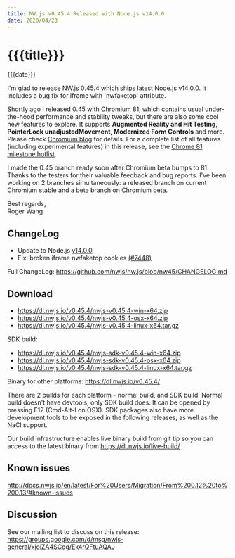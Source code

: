 ```yaml
---
title: NW.js v0.45.4 Released with Node.js v14.0.0
date: 2020/04/23
---
```

# {{{title}}}
{{{date}}}

I'm glad to release NW.js 0.45.4 which ships latest Node.js v14.0.0. It includes a bug fix for iframe with 'nwfaketop' attribute.

Shortly ago I released 0.45 with Chromium 81, which contains usual under-the-hood performance and stability tweaks, but there are also some cool new features to explore. It supports **Augmented Reality and Hit Testing, PointerLock unadjustedMovement, Modernized Form Controls** and more. Please check [Chromium blog](https://blog.chromium.org/2020/02/chrome-81-near-field-communications.html) for details. For a complete list of all features (including experimental features) in this release, see the [Chrome 81 milestone hotlist](https://www.chromestatus.com/features#milestone=81).

I made the 0.45 branch ready soon after Chromium beta bumps to 81. Thanks to the testers for their valuable feedback and bug reports. I've been working on 2 branches simultaneously: a released branch on current Chromium stable and a beta branch on Chromium beta.

Best regards,  
Roger Wang

## ChangeLog

- Update to Node.js [v14.0.0](https://nodejs.org/en/blog/release/v14.0.0/)
- Fix: broken iframe nwfaketop cookies [(#7448)](https://github.com/nwjs/nw.js/issues/7448)

Full ChangeLog: https://github.com/nwjs/nw.js/blob/nw45/CHANGELOG.md

## Download 

* https://dl.nwjs.io/v0.45.4/nwjs-v0.45.4-win-x64.zip 
* https://dl.nwjs.io/v0.45.4/nwjs-v0.45.4-osx-x64.zip 
* https://dl.nwjs.io/v0.45.4/nwjs-v0.45.4-linux-x64.tar.gz 

SDK build: 
* https://dl.nwjs.io/v0.45.4/nwjs-sdk-v0.45.4-win-x64.zip 
* https://dl.nwjs.io/v0.45.4/nwjs-sdk-v0.45.4-osx-x64.zip 
* https://dl.nwjs.io/v0.45.4/nwjs-sdk-v0.45.4-linux-x64.tar.gz 

Binary for other platforms: https://dl.nwjs.io/v0.45.4/ 

There are 2 builds for each platform - normal build, and SDK build. Normal build doesn't have devtools, only SDK build does. lt can be opened by pressing F12 (Cmd-Alt-I on OSX). SDK packages also have more development tools to be exposed in the following releases, as well as the NaCl support.

Our build infrastructure enables live binary build from git tip so you can access to the latest binary from https://dl.nwjs.io/live-build/ 

## Known issues 

http://docs.nwjs.io/en/latest/For%20Users/Migration/From%200.12%20to%200.13/#known-issues

## Discussion

See our mailing list to discuss on this release: https://groups.google.com/d/msg/nwjs-general/xjoiZA4SCqg/Ek4rQFtuAQAJ
